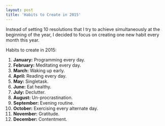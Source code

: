 ```yaml
---
layout: post
title: 'Habits to Create in 2015'
---
```


Instead of setting 10 resolutions that I try to achieve simultaneously at the beginning of the year, I decided to focus on creating one new habit every month this year.

Habits to create in 2015:

1. **January:** Programming every day.
2. **February:** Meditating every day.
3. **March:** Waking up early.
4. **April:** Reading every day.
5. **May:** Singletask.
6. **June:**  Eat healthy.
7. **July:** Declutter.
8. **August:** Un-procrastination.
9. **September:** Evening routine.
10. **October:** Exercising every alternate day.
11. **November:** Gratitude.
12. **December:** Contentment.
